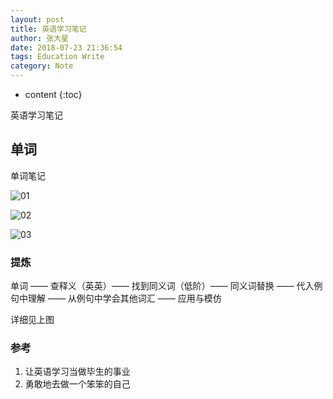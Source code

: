 ```yaml
---
layout: post 
title: 英语学习笔记
author: 张大星
date: 2018-07-23 21:36:54
tags: Education Write
category: Note
---
```

* content
{:toc}
 

英语学习笔记



  

  
## 单词

单词笔记

![01](http://7xvssh.com1.z0.glb.clouddn.com/01.jpg)

![02](http://7xvssh.com1.z0.glb.clouddn.com/02.jpg)

![03](http://7xvssh.com1.z0.glb.clouddn.com/03.jpg)

### 提炼

单词 —— 查释义（英英）—— 找到同义词（低阶）—— 同义词替换 —— 代入例句中理解 —— 从例句中学会其他词汇 —— 应用与模仿

详细见上图

### 参考

1. 让英语学习当做毕生的事业
2. 勇敢地去做一个笨笨的自己



